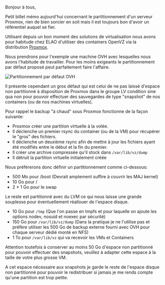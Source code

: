 Bonjour à tous, 

Petit billet mémo aujourd'hui concernant le partitionnement d'un serveur Proxmox, rien de bien sorcier en soit mais il est toujours bon d'avoir un référentiel auquel se fier.

Utilisant depuis un bon moment des solutions de virtualisation nous avons pour habitude chez ELAO d'utiliser des containers OpenVZ via la distribution [Proxmox](https://www.proxmox.com/).

Nous prendrons pour l'exemple une machine OVH avec lesquelles nous avons l'habitude de travailler. Pour les moins exigeants le partitionnement par défaut proposé peut parfaitement faire l'affaire. 

![Partitionnement par défaut OVH](/blog/medias/2014-11-06-partitionnement-d-un-serveur-proxmox/proxmox_default_partition_700.png)

Il présente cependant un gros défaut qui est celui de ne pas laissé d'espace non partitionné à disposition de Proxmox dans le groupe LV condition sine qua non pour pouvoir effectuer des sauvegardes de type "snapshot" de nos containers (ou de nos machines virtuelles).

Pour rappel le backup "à chaud" sous Proxmox fonctionne de la façon suivante:

- Proxmox créer une partition virtuelle à la volée.
- Il déclenche un premier rsync du container (ou de la VM) pour récupérer le "gros" des fichiers.
- Il déclenche un deuxième rsync afin de mettre à jour les fichiers ayant été modifiés entre le début et la fin du premier.
- Il créer une archive compressée qu'il stock dans ```/var/lib/vz/dump```
- Il détruit la partition virtuelle initialement créée

Nous préférerons donc définir un partitionnement comme ci-dessous:

- 500 Mo pour /boot (Devrait amplement suffire à couvrir les MAJ kernel)
- 10 Go pour /
- 2 * 1 Go pour le swap

Le reste est partitionné avec du LVM ce qui nous laisse une grande souplesse pour éventuellement réallouer de l'espace disque.

- 10 Go pour ```/tmp``` (Que l'on passe en tmpfs et pour laquelle on ajoute les options nodev, nosuid et noexec par sécurité)
- 150 Go pour ```/var/lib/vz/dump``` (Dans la pratique je ne l'utilise pas et préfère utiliser les 500 Go de backup externe fourni avec OVH pour chaque serveur dédié monté en NFS)
- 1 To pour ```/var/lib/vz``` qui va recevoir les VMs et Containers

Attention toutefois à conserver au moins 50 Go d'espace non partitionné pour pouvoir effectuer des snapshots, veuillez à adapter cette espace à la taille de votre plus grosse VM.

A cet espace nécessaire aux snapshots je garde le reste de l'espace disque non partitionné pour pouvoir le redistribuer si jamais je me rends compte qu'une partition est trop petite.

